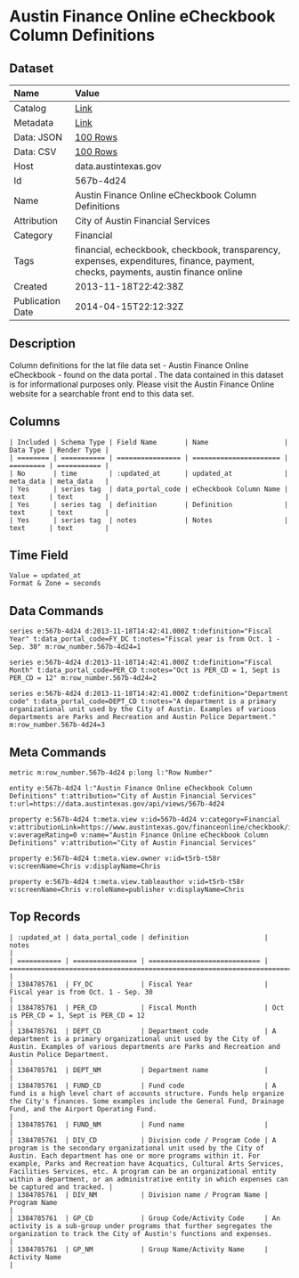 # Austin Finance Online eCheckbook Column Definitions

## Dataset

| Name | Value |
| :--- | :---- |
| Catalog | [Link](https://catalog.data.gov/dataset/austin-finance-online-echeckbook-column-definitions) |
| Metadata | [Link](https://data.austintexas.gov/api/views/567b-4d24) |
| Data: JSON | [100 Rows](https://data.austintexas.gov/api/views/567b-4d24/rows.json?max_rows=100) |
| Data: CSV | [100 Rows](https://data.austintexas.gov/api/views/567b-4d24/rows.csv?max_rows=100) |
| Host | data.austintexas.gov |
| Id | 567b-4d24 |
| Name | Austin Finance Online eCheckbook Column Definitions |
| Attribution | City of Austin Financial Services |
| Category | Financial |
| Tags | financial, echeckbook, checkbook, transparency, expenses, expenditures, finance, payment, checks, payments, austin finance online |
| Created | 2013-11-18T22:42:38Z |
| Publication Date | 2014-04-15T22:12:32Z |

## Description

Column definitions for the lat file data set - Austin Finance Online eCheckbook - found on the data portal . The data contained in this dataset is for informational purposes only.   Please visit the Austin Finance Online website for a searchable front end to this data set.

## Columns

```ls
| Included | Schema Type | Field Name       | Name                   | Data Type | Render Type |
| ======== | =========== | ================ | ====================== | ========= | =========== |
| No       | time        | :updated_at      | updated_at             | meta_data | meta_data   |
| Yes      | series tag  | data_portal_code | eCheckbook Column Name | text      | text        |
| Yes      | series tag  | definition       | Definition             | text      | text        |
| Yes      | series tag  | notes            | Notes                  | text      | text        |
```

## Time Field

```ls
Value = updated_at
Format & Zone = seconds
```

## Data Commands

```ls
series e:567b-4d24 d:2013-11-18T14:42:41.000Z t:definition="Fiscal Year" t:data_portal_code=FY_DC t:notes="Fiscal year is from Oct. 1 - Sep. 30" m:row_number.567b-4d24=1

series e:567b-4d24 d:2013-11-18T14:42:41.000Z t:definition="Fiscal Month" t:data_portal_code=PER_CD t:notes="Oct is PER_CD = 1, Sept is PER_CD = 12" m:row_number.567b-4d24=2

series e:567b-4d24 d:2013-11-18T14:42:41.000Z t:definition="Department code" t:data_portal_code=DEPT_CD t:notes="A department is a primary organizational unit used by the City of Austin. Examples of various departments are Parks and Recreation and Austin Police Department." m:row_number.567b-4d24=3
```

## Meta Commands

```ls
metric m:row_number.567b-4d24 p:long l:"Row Number"

entity e:567b-4d24 l:"Austin Finance Online eCheckbook Column Definitions" t:attribution="City of Austin Financial Services" t:url=https://data.austintexas.gov/api/views/567b-4d24

property e:567b-4d24 t:meta.view v:id=567b-4d24 v:category=Financial v:attributionLink=https://www.austintexas.gov/financeonline/checkbook/index.cfm v:averageRating=0 v:name="Austin Finance Online eCheckbook Column Definitions" v:attribution="City of Austin Financial Services"

property e:567b-4d24 t:meta.view.owner v:id=t5rb-t58r v:screenName=Chris v:displayName=Chris

property e:567b-4d24 t:meta.view.tableauthor v:id=t5rb-t58r v:screenName=Chris v:roleName=publisher v:displayName=Chris
```

## Top Records

```ls
| :updated_at | data_portal_code | definition                   | notes                                                                                                                                                                                                                                                                                                                                                                        | 
| =========== | ================ | ============================ | ============================================================================================================================================================================================================================================================================================================================================================================ | 
| 1384785761  | FY_DC            | Fiscal Year                  | Fiscal year is from Oct. 1 - Sep. 30                                                                                                                                                                                                                                                                                                                                         | 
| 1384785761  | PER_CD           | Fiscal Month                 | Oct is PER_CD = 1, Sept is PER_CD = 12                                                                                                                                                                                                                                                                                                                                       | 
| 1384785761  | DEPT_CD          | Department code              | A department is a primary organizational unit used by the City of Austin. Examples of various departments are Parks and Recreation and Austin Police Department.                                                                                                                                                                                                             | 
| 1384785761  | DEPT_NM          | Department name              |                                                                                                                                                                                                                                                                                                                                                                              | 
| 1384785761  | FUND_CD          | Fund code                    | A fund is a high level chart of accounts structure. Funds help organize the City's finances. Some examples include the General Fund, Drainage Fund, and the Airport Operating Fund.                                                                                                                                                                                          | 
| 1384785761  | FUND_NM          | Fund name                    |                                                                                                                                                                                                                                                                                                                                                                              | 
| 1384785761  | DIV_CD           | Division code / Program Code | A program is the secondary organizational unit used by the City of Austin. Each department has one or more programs within it. For example, Parks and Recreation have Acquatics, Cultural Arts Services, Facilities Services, etc. A program can be an organizational entity within a department, or an administrative entity in which expenses can be captured and tracked. | 
| 1384785761  | DIV_NM           | Division name / Program Name | Program Name                                                                                                                                                                                                                                                                                                                                                                 | 
| 1384785761  | GP_CD            | Group Code/Activity Code     | An activity is a sub-group under programs that further segregates the organization to track the City of Austin's functions and expenses.                                                                                                                                                                                                                                     | 
| 1384785761  | GP_NM            | Group Name/Activity Name     | Activity Name                                                                                                                                                                                                                                                                                                                                                                | 
```